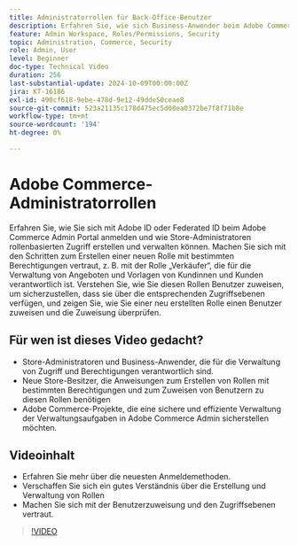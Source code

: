 ```yaml
---
title: Administratorrollen für Back-Office-Benutzer
description: Erfahren Sie, wie sich Business-Anwender beim Adobe Commerce Admin Portal anmelden und wie Store-Administratoren rollenbasierten Zugriff auf das Admin-Portal erstellen und verwalten.
feature: Admin Workspace, Roles/Permissions, Security
topic: Administration, Commerce, Security
role: Admin, User
level: Beginner
doc-type: Technical Video
duration: 256
last-substantial-update: 2024-10-09T00:00:00Z
jira: KT-16186
exl-id: 490cf618-9ebe-478d-9e12-49dde50ceae8
source-git-commit: 523a21135c178d475ec5d08ea0372be7f8f71b8e
workflow-type: tm+mt
source-wordcount: '194'
ht-degree: 0%

---
```


# Adobe Commerce-Administratorrollen

Erfahren Sie, wie Sie sich mit Adobe ID oder Federated ID beim Adobe Commerce Admin Portal anmelden und wie Store-Administratoren rollenbasierten Zugriff erstellen und verwalten können. Machen Sie sich mit den Schritten zum Erstellen einer neuen Rolle mit bestimmten Berechtigungen vertraut, z. B. mit der Rolle „Verkäufer“, die für die Verwaltung von Angeboten und Vorlagen von Kundinnen und Kunden verantwortlich ist. Verstehen Sie, wie Sie diesen Rollen Benutzer zuweisen, um sicherzustellen, dass sie über die entsprechenden Zugriffsebenen verfügen, und zeigen Sie, wie Sie einer neu erstellten Rolle einen Benutzer zuweisen und die Zuweisung überprüfen.

## Für wen ist dieses Video gedacht?

- Store-Administratoren und Business-Anwender, die für die Verwaltung von Zugriff und Berechtigungen verantwortlich sind.
- Neue Store-Besitzer, die Anweisungen zum Erstellen von Rollen mit bestimmten Berechtigungen und zum Zuweisen von Benutzern zu diesen Rollen benötigen
- Adobe Commerce-Projekte, die eine sichere und effiziente Verwaltung der Verwaltungsaufgaben in Adobe Commerce Admin sicherstellen möchten.

## Videoinhalt

- Erfahren Sie mehr über die neuesten Anmeldemethoden.
- Verschaffen Sie sich ein gutes Verständnis über die Erstellung und Verwaltung von Rollen
- Machen Sie sich mit der Benutzerzuweisung und den Zugriffsebenen vertraut. &#x200B;

>[!VIDEO](https://video.tv.adobe.com/v/3433512?learn=on)
